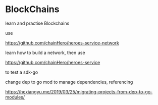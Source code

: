 # BlockChains
learn and practise Blockchains

use

https://github.com/chainHero/heroes-service-network

learn how to build a network, then use

https://github.com/chainHero/heroes-service

to test a sdk-go

change dep to go mod to manage dependencies, referencing 

https://hexiangyu.me/2019/03/25/migrating-projects-from-dep-to-go-modules/

